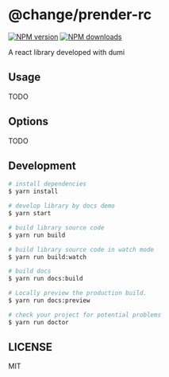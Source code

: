 # @change/prender-rc

[![NPM version](https://img.shields.io/npm/v/@change/prender-rc.svg?style=flat)](https://npmjs.org/package/@change/prender-rc)
[![NPM downloads](http://img.shields.io/npm/dm/@change/prender-rc.svg?style=flat)](https://npmjs.org/package/@change/prender-rc)

A react library developed with dumi

## Usage

TODO

## Options

TODO

## Development

```bash
# install dependencies
$ yarn install

# develop library by docs demo
$ yarn start

# build library source code
$ yarn run build

# build library source code in watch mode
$ yarn run build:watch

# build docs
$ yarn run docs:build

# Locally preview the production build.
$ yarn run docs:preview

# check your project for potential problems
$ yarn run doctor
```

## LICENSE

MIT
